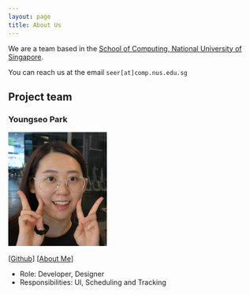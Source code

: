 ```yaml
---
layout: page
title: About Us
---
```


We are a team based in the [School of Computing, National University of Singapore](https://www.comp.nus.edu.sg).

You can reach us at the email `seer[at]comp.nus.edu.sg`

## Project team

### Youngseo Park

<img src="images/youngseopark05.png" width="200px">

[[Github](http://github.com/youngseopark05)]
[[About Me](team/youngseopark.md)]

* Role: Developer, Designer
* Responsibilities: UI, Scheduling and Tracking
